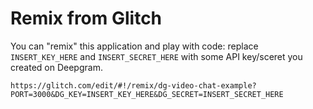 # Remix from Glitch

You can "remix" this application and play with code: replace `INSERT_KEY_HERE` and `INSERT_SECRET_HERE`
with some API key/sceret you created on Deepgram.

```
https://glitch.com/edit/#!/remix/dg-video-chat-example?PORT=3000&DG_KEY=INSERT_KEY_HERE&DG_SECRET=INSERT_SECRET_HERE
```
